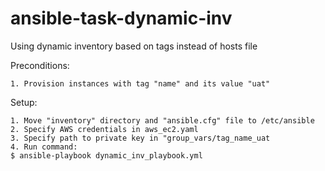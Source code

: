 # ansible-task-dynamic-inv
Using dynamic inventory based on tags instead of hosts file

Preconditions:
    
    1. Provision instances with tag "name" and its value "uat"

Setup:

    1. Move "inventory" directory and "ansible.cfg" file to /etc/ansible
    2. Specify AWS credentials in aws_ec2.yaml
    3. Specify path to private key in "group_vars/tag_name_uat
    4. Run command:
    $ ansible-playbook dynamic_inv_playbook.yml
